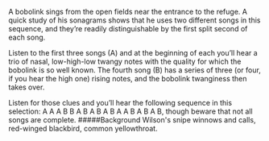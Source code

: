 A bobolink sings from the open fields near the entrance to the refuge. A quick study of his sonagrams shows that he uses two different songs in this sequence, and they’re readily distinguishable by the first split second of each song. 

Listen to the first three songs (A) and at the beginning of each you’ll hear a trio of nasal, low-high-low twangy notes with the quality for which the bobolink is so well known. The fourth song (B) has a series of three (or four, if you hear the high one) rising notes, and the bobolink twanginess then takes over. 

Listen for those clues and you’ll hear the following sequence in this selection: A A A B B A B A B A B A A B A B A B, though beware that not all songs are complete.
#####Background
Wilson's snipe winnows and calls, red-winged blackbird, common yellowthroat.
